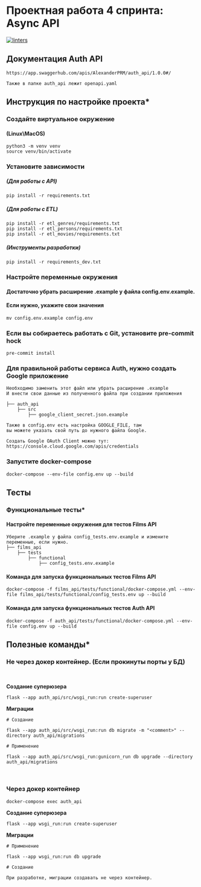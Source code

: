# Проектная работа 4 спринта: Async API

[![linters](https://github.com/AlexanderPRM/Async_API/actions/workflows/linters.yml/badge.svg)](https://github.com/AlexanderPRM/Async_API/actions/workflows/linters.yml)

## Документация Auth API

    https://app.swaggerhub.com/apis/AlexanderPRM/auth_api/1.0.0#/

    Также в папке auth_api лежит openapi.yaml

## Инструкция по настройке проекта*

### Создайте виртуальное окружение

#### (Linux\MacOS)

    python3 -m venv venv
    source venv/bin/activate

### Установите зависимости

##### (Для работы с API)

    pip install -r requirements.txt

##### (Для работы с ETL)

    pip install -r etl_genres/requirements.txt
    pip install -r etl_persons/requirements.txt
    pip install -r etl_movies/requirements.txt

##### (Инструменты разработки)

    pip install -r requirements_dev.txt

### Настройте переменные окружения

#### Достаточно убрать расширение .example у файла config.env.example.

#### Если нужно, укажите свои значения

    mv config.env.example config.env

### Если вы собираетесь работать с Git, установите pre-commit hock

    pre-commit install

### Для правильной работы сервиса Auth, нужно создать Google приложение

    Необходимо заменить этот файл или убрать расширение .example
    И внести свои данные из полученного файла при создании приложения

    ├── auth_api
        ├── src
            ├── google_client_secret.json.example

    Также в config.env есть настройка GOOGLE_FILE, там
    вы можете указать свой путь до нужного файла Google.

    Создать Google OAuth Client можно тут:
    https://console.cloud.google.com/apis/credentials

### Запустите docker-compose

    docker-compose --env-file config.env up --build

## Тесты

### Функциональные тесты*

#### Настройте переменные окружения для тестов Films API

    Уберите .example у файла config_tests.env.example и измените переменные, если нужно.
    ├── films_api
        ├── tests
            ├── functional
                ├── config_tests.env.example

#### Команда для запуска функциональных тестов Films API

    docker-compose -f films_api/tests/functional/docker-compose.yml --env-file films_api/tests/functional/config_tests.env up --build

#### Команда для запуска функциональных тестов Auth API

    docker-compose -f auth_api/tests/functional/docker-compose.yml --env-file config.env up --build


## Полезные команды*

### Не через докер контейнер. (Если прокинуты порты у БД)

<br>

**Создание суперюзера**

    flask --app auth_api/src/wsgi_run:run create-superuser

**Миграции**

    # Создание

    flask --app auth_api/src/wsgi_run:run db migrate -m "<comment>" --directory auth_api/migrations

    # Применение

    flask --app auth_api/src/wsgi_run:gunicorn_run db upgrade --directory auth_api/migrations

<br>

### Через докер контейнер

    docker-compose exec auth_api

**Создание суперюзера**

    flask --app wsgi_run:run create-superuser

**Миграции**

    # Применение

    flask --app wsgi_run:run db upgrade

    # Создание

    При разработке, миграции создавать не через контейнер.

